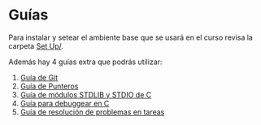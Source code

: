 # Guías

Para instalar y setear el ambiente base que se usará en el curso revisa la carpeta [Set Up/](Set%20Up).

Además hay 4 guías extra que podrás utilizar:

1) [Guía de Git](1.%20Gu%C3%ADa%20de%20GIT.pdf)
2) [Guía de Punteros](2.%20Guía%20de%20Punteros.pdf)
3) [Guía de módulos STDLIB y STDIO de C](3.%20Guía%20de%20módulos%20STDLIB%20y%20STDIO%20de%20C.pdf)
4) [Guía para debuggear en C](4.%20Gu%C3%ADa%20para%20debuggear%20en%20C.md)
5) [Guía de resolución de problemas en tareas](5.%20AYUDAA%20(Guía%20de%20resolución%20de%20problemas%20en%20Tareas).md)
